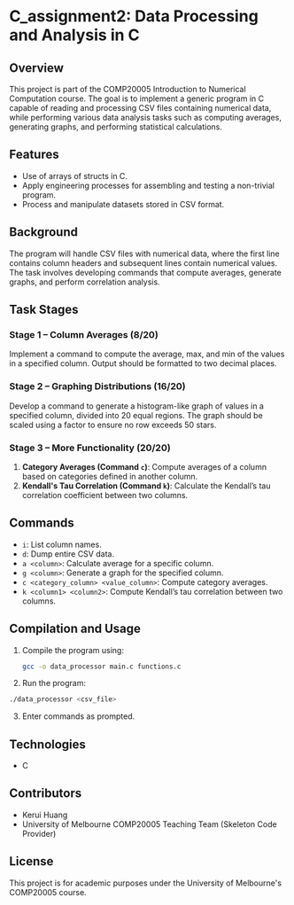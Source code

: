 # C_assignment2: Data Processing and Analysis in C

## Overview
This project is part of the COMP20005 Introduction to Numerical Computation course. The goal is to implement a generic program in C capable of reading and processing CSV files containing numerical data, while performing various data analysis tasks such as computing averages, generating graphs, and performing statistical calculations.

## Features
- Use of arrays of structs in C.
- Apply engineering processes for assembling and testing a non-trivial program.
- Process and manipulate datasets stored in CSV format.

## Background
The program will handle CSV files with numerical data, where the first line contains column headers and subsequent lines contain numerical values. The task involves developing commands that compute averages, generate graphs, and perform correlation analysis.

## Task Stages

### Stage 1 – Column Averages (8/20)
Implement a command to compute the average, max, and min of the values in a specified column. Output should be formatted to two decimal places.

### Stage 2 – Graphing Distributions (16/20)
Develop a command to generate a histogram-like graph of values in a specified column, divided into 20 equal regions. The graph should be scaled using a factor to ensure no row exceeds 50 stars.

### Stage 3 – More Functionality (20/20)
1. **Category Averages (Command `c`)**: Compute averages of a column based on categories defined in another column.
2. **Kendall's Tau Correlation (Command `k`)**: Calculate the Kendall’s tau correlation coefficient between two columns.

## Commands
- `i`: List column names.
- `d`: Dump entire CSV data.
- `a <column>`: Calculate average for a specific column.
- `g <column>`: Generate a graph for the specified column.
- `c <category_column> <value_column>`: Compute category averages.
- `k <column1> <column2>`: Compute Kendall’s tau correlation between two columns.

## Compilation and Usage
1. Compile the program using:
   ```bash
   gcc -o data_processor main.c functions.c
2. Run the program:
  ```bash
  ./data_processor <csv_file>
  ```
3. Enter commands as prompted.

## Technologies  
- C  

## Contributors
- Kerui Huang
- University of Melbourne COMP20005 Teaching Team (Skeleton Code Provider)

## License
This project is for academic purposes under the University of Melbourne's COMP20005 course.

